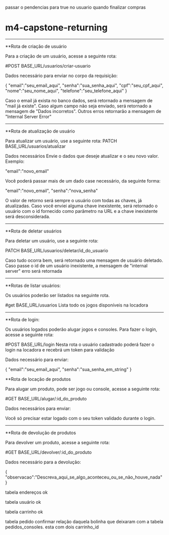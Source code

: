 passar o pendencias para true no usuario quando finalizar compras

# m4-capstone-returning

---

\*\*Rota de criação de usuário

Para a criação de um usuário, acesse a seguinte rota:

#POST BASE_URL/usuarios/criar-usuario

Dados necessário para enviar no corpo da requisição:

{
"email":"seu_email_aqui",
"senha":"sua_senha_aqui",
"cpf":"seu_cpf_aqui",
"nome":"seu_nome_aqui",
"telefone":"seu_telefone_aqui"
}

Caso o email já exista no banco dados, será retornado a mensagem de "mail já existe".
Caso algum campo não seja enviado, será retornado a mensagem de "Dados incorretos".
Outros erros retornarão a mensagem de "Internal Server Error"

---

\*\*Rota de atualização de usuário

Para atualizar um usuário, use a seguinte rota:
PATCH BASE_URL/usuarios/atualizar

Dados necessários
Envie o dados que deseje atualizar e o seu novo valor. Exemplo:

"email":"novo_email"

Você poderá passar mais de um dado case necessário, da seguinte forma:

"email":"novo_email",
"senha":"nova_senha"

O valor de retorno será sempre o usuário com todas as chaves, já atualizadas. Caso você enviei alguma
chave inexistente, será retornado o usuário com o id fornecido como parâmetro na URL e a chave inexistente será desconsiderada.

---

\*\*Rota de deletar usuários

Para deletar um usuário, use a seguinte rota:

PATCH BASE_URL/usuarios/deletar/id_do_usuario

Caso tudo ocorra bem, será retornado uma mensagem de usuário deletado.
Caso passe o id de um usuário inexistente, a mensagem de "internal server" erro será retornada

---

\*\*Rotas de listar usuários:

Os usuários poderão ser listados na seguinte rota.

#get BASE_URL/usuarios
Lista todo os jogos disponíveis na locadora

---

\*\*Rota de login:

Os usuários logados poderão alugar jogos e consoles. Para fazer o login, acesse a seguinte rota:

#POST BASE_URL/login
Nesta rota o usuário cadastrado poderá fazer o login na locadora e recebrá um token para validação

Dados necessário para enviar:

{
"email":"seu_email_aqui",
"senha":"sua_senha_em_string"
}

\*\*Rota de locação de produtos

Para alugar um produto, pode ser jogo ou console, acesse a seguinte rota:

#GET BASE_URL/alugar/:id_do_produto

Dados necessários para enviar:

Você só precisar estar logado com o seu token validado durante o login.

---

\*\*Rota de devolução de produtos

Para devolver um produto, acesse a seguinte rota:

#GET BASE_URL/devolver/:id_do_produto

Dados necessário para a devolução:

{
"observacao":"Descreva_aqui_se_algo_aconteceu_ou_se_não_houve_nada"
}

tabela endereços ok

tabela usuário ok

tabela carrinho ok

tabela pedido
confirmar relação daquela bolinha que deixaram com a tabela pedidos_consoles. esta com dois
carrinho_id
